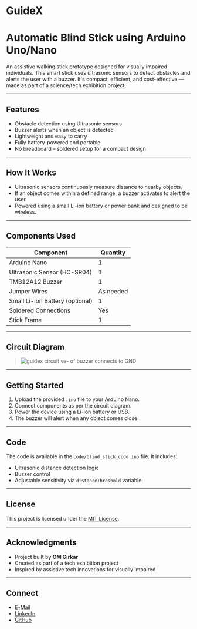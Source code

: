 # GuideX
#  Automatic Blind Stick using Arduino Uno/Nano

An assistive walking stick prototype designed for visually impaired individuals. This smart stick uses ultrasonic sensors to detect obstacles and alerts the user with a buzzer. It's compact, efficient, and cost-effective — made as part of a science/tech exhibition project.

---

##  Features

-  Obstacle detection using Ultrasonic sensors
-  Buzzer alerts when an object is detected
-  Lightweight and easy to carry
-  Fully battery-powered and portable
-  No breadboard – soldered setup for a compact design

---

##  How It Works

- Ultrasonic sensors continuously measure distance to nearby objects.
- If an object comes within a defined range, a buzzer activates to alert the user.
- Powered using a small Li-ion battery or power bank and designed to be wireless.

---

##  Components Used

| Component           | Quantity |
|---------------------|----------|
| Arduino Nano        | 1        |
| Ultrasonic Sensor (HC-SR04) | 1      |
| TMB12A12 Buzzer     | 1        |
| Jumper Wires        | As needed |
| Small Li-ion Battery (optional) | 1        |
| Soldered Connections| Yes      |
| Stick Frame         | 1        |

---

##  Circuit Diagram

> ![guidex circuit](https://github.com/user-attachments/assets/5fc7e0f0-804e-4054-8590-034c7a1c7173)
> ve- of buzzer connects to GND

---

##  Getting Started

1. Upload the provided `.ino` file to your Arduino Nano.
2. Connect components as per the circuit diagram.
3. Power the device using a Li-ion battery or USB.
4. The buzzer will alert when any object comes close.

---


##  Code

The code is available in the `code/blind_stick_code.ino` file. It includes:

- Ultrasonic distance detection logic
- Buzzer control
- Adjustable sensitivity via `distanceThreshold` variable

---

##  License

This project is licensed under the [MIT License](LICENSE).

---

##  Acknowledgments

- Project built by **OM Girkar**
- Created as part of a tech exhibition project
- Inspired by assistive tech innovations for visually impaired

---

##  Connect

- [E-Mail](om.girkar2@gmail.com)
- [LinkedIn](your-link)
- [GitHub](https://github.com/omgirkar)
